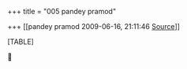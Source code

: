 +++
title = "005 pandey pramod"

+++
[[pandey pramod	2009-06-16, 21:11:46 [Source](https://groups.google.com/g/bvparishat/c/RaD9Tf_a4EM)]]



[TABLE]




